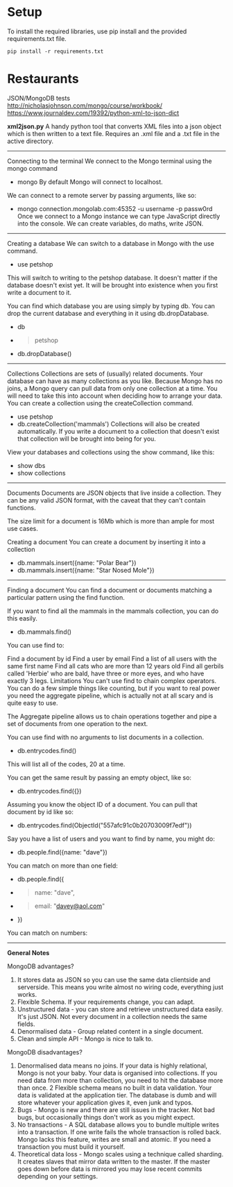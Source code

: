 # Setup

To install the required libraries, use pip install and the provided requirements.txt file.

	pip install -r requirements.txt




# Restaurants
JSON/MongoDB tests
http://nicholasjohnson.com/mongo/course/workbook/
https://www.journaldev.com/19392/python-xml-to-json-dict

**xml2json.py**
A handy python tool that converts XML files into a json object which is then written to a text file. Requires an .xml file and a .txt file in the active directory.  





---
Connecting to the terminal
We connect to the Mongo terminal using the mongo command
- mongo
By default Mongo will connect to localhost.

We can connect to a remote server by passing arguments, like so:
- mongo connection.mongolab.com:45352 -u username -p passw0rd
Once we connect to a Mongo instance we can type JavaScript directly into the console. We can create variables, do maths, write JSON.

---
Creating a database
We can switch to a database in Mongo with the use command.
- use petshop

This will switch to writing to the petshop database. It doesn't matter if the database doesn't exist yet. It will be brought into existence when you first write a document to it.

You can find which database you are using simply by typing db. You can drop the current database and everything in it using db.dropDatabase.
- db
- > petshop
- db.dropDatabase()

---
Collections
Collections are sets of (usually) related documents. Your database can have as many collections as you like. Because Mongo has no joins, a Mongo query can pull data from only one collection at a time. You will need to take this into account when deciding how to arrange your data. You can create a collection using the createCollection command.
- use petshop
- db.createCollection('mammals')
Collections will also be created automatically. If you write a document to a collection that doesn't exist that collection will be brought into being for you.

View your databases and collections using the show command, like this:
- show dbs
- show collections

---

Documents
Documents are JSON objects that live inside a collection. They can be any valid JSON format, with the caveat that they can't contain functions.

The size limit for a document is 16Mb which is more than ample for most use cases.

Creating a document
You can create a document by inserting it into a collection
- db.mammals.insert({name: "Polar Bear"})
- db.mammals.insert({name: "Star Nosed Mole"})

---

Finding a document
You can find a document or documents matching a particular pattern using the find function.

If you want to find all the mammals in the mammals collection, you can do this easily.
- db.mammals.find()


You can use find to:

Find a document by id
Find a user by email
Find a list of all users with the same first name
Find all cats who are more than 12 years old
Find all gerbils called 'Herbie' who are bald, have three or more eyes, and who have exactly 3 legs.
Limitations
You can't use find to chain complex operators. You can do a few simple things like counting, but if you want to real power you need the aggregate pipeline, which is actually not at all scary and is quite easy to use.

The Aggregate pipeline allows us to chain operations together and pipe a set of documents from one operation to the next.

You can use find with no arguments to list documents in a collection.
- db.entrycodes.find()

This will list all of the codes, 20 at a time.

You can get the same result by passing an empty object, like so:
- db.entrycodes.find({})

Assuming you know the object ID of a document. You can pull that document by id like so:
- db.entrycodes.find(ObjectId("557afc91c0b20703009f7edf"))

Say you have a list of users and you want to find by name, you might do:
- db.people.find({name: "dave"})

You can match on more than one field:
- db.people.find({
- >  name: "dave",
- >  email: "davey@aol.com"
- })


You can match on numbers:


---

**General Notes**

MongoDB advantages?
1. It stores data as JSON so you can use the same data clientside and serverside. This means you write almost no wiring code, everything just works.
2. Flexible Schema. If your requirements change, you can adapt.
3. Unstructured data - you can store and retrieve unstructured data easily. It's just JSON. Not every document in a collection needs the same fields.
4. Denormalised data - Group related content in a single document.
5. Clean and simple API - Mongo is nice to talk to.

MongoDB disadvantages?
1. Denormalised data means no joins. If your data is highly relational, Mongo is not your baby. Your data is organised into collections. If you need data from more than collection, you need to hit the database more than once.
2 Flexible schema means no built in data validation. Your data is validated at the application tier. The database is dumb and will store whatever your application gives it, even junk and typos.
3. Bugs - Mongo is new and there are still issues in the tracker. Not bad bugs, but occasionally things don't work as you might expect.
4. No transactions - A SQL database allows you to bundle multiple writes into a transaction. If one write fails the whole transaction is rolled back. Mongo lacks this feature, writes are small and atomic. If you need a transaction you must build it yourself.
5. Theoretical data loss - Mongo scales using a technique called sharding. It creates slaves that mirror data written to the master. If the master goes down before data is mirrored you may lose recent commits depending on your settings.
